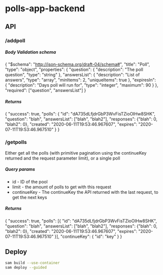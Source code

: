 # polls-app-backend
## API 
### /addpoll 
##### Body Validation schema
{
  "$schema": "http://json-schema.org/draft-04/schema#",
    "title": "Poll",
    "type": "object",
    "properties": {
        "question": {
            "description": "The poll question",
            "type": "string"
        },
        "answersList": {
            "description": "List of answers",
            "type": "array",
            "minItems": 2,
            "uniqueItems": true
        },
        "expiresIn": {
            "description": "Days poll will run for",
            "type": "integer",
            "maximum": 90
        }
    },
    "required": ["question", "answersList"]
}
##### Returns
{
    "success": true, 
    "polls": {
          "id": "dA735dLfjdrGbP3WvFisTZioOIHw8SHK", 
          "question": "blah", 
          "answersList": ["blah", "blah2"],
          "responses": {"blah": 0, "blah2": 0}, 
          "created": "2020-06-11T19:53:46.967607", 
          "expires": "2020-07-11T19:53:46.967510"
    }
}

### /getpolls
Either get all the polls (with primitive pagination using the continueKey returned and the request parameter limit), or a
single poll
##### Query params
* id - ID of the pool
* limit - the amount of polls to get with this request
* continueKey - The continueKey the API returned with the last request, to get the next keys
##### Returns
{
    "success": true,
    "polls": [{
        "id": "dA735dLfjdrGbP3WvFisTZioOIHw8SHK", 
        "question": "blah", 
        "answersList": ["blah", "blah2"],
        "responses": {"blah": 0, "blah2": 0}, 
        "created": "2020-06-11T19:53:46.967607", 
        "expires": "2020-07-11T19:53:46.967510"
    }],
    "continueKey": { "id": "key" }
}

## Deploy
```bash
sam build --use-container
sam deploy --guided
```